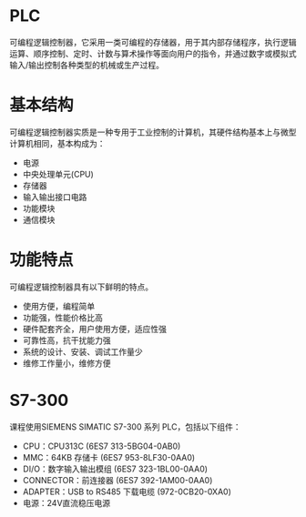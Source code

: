# PLC
可编程逻辑控制器，它采用一类可编程的存储器，用于其内部存储程序，执行逻辑运算、顺序控制、定时、计数与算术操作等面向用户的指令，并通过数字或模拟式输入/输出控制各种类型的机械或生产过程。

# 基本结构
可编程逻辑控制器实质是一种专用于工业控制的计算机，其硬件结构基本上与微型计算机相同，基本构成为：
- 电源
- 中央处理单元(CPU)
- 存储器
- 输入输出接口电路
- 功能模块
- 通信模块

# 功能特点
可编程逻辑控制器具有以下鲜明的特点。
- 使用方便，编程简单
- 功能强，性能价格比高
- 硬件配套齐全，用户使用方便，适应性强
- 可靠性高，抗干扰能力强
- 系统的设计、安装、调试工作量少
- 维修工作量小，维修方便

# S7-300
课程使用SIEMENS SIMATIC S7-300 系列 PLC，包括以下组件：
- CPU：CPU313C (6ES7 313-5BG04-0AB0)
- MMC：64KB 存储卡 (6ES7 953-8LF30-0AA0)
- DI/O：数字输入输出模组 (6ES7 323-1BL00-0AA0)
- CONNECTOR：前连接器 (6ES7 392-1AM00-0AA0)
- ADAPTER：USB to RS485 下载电缆 (972-0CB20-0XA0)
- 电源：24V直流稳压电源